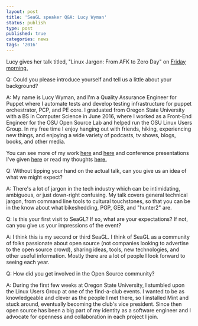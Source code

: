 ```yaml
---
layout: post
title: 'SeaGL speaker Q&A: Lucy Wyman'
status: publish
type: post
published: true
categories: news
tags: '2016'
---
```


Lucy gives her talk titled, "Linux Jargon: From AFK to Zero Day" on [Friday morning.](https://osem.seagl.org/conference/seagl2016/program/proposal/126)

Q: Could you please introduce yourself and tell us a little about your background?

A:  My name is Lucy Wyman, and I'm a Quality Assurance Engineer for Puppet where I automate tests and develop testing infrastructure for puppet orchestrator, PCP, and PE core.  I graduated from Oregon State University with a BS in Computer Science in June 2016, where I worked as a Front-End Engineer for the OSU Open Source Lab and helped run the OSU Linux Users Group.  In my free time I enjoy hanging out with friends, hiking, experiencing new things, and enjoying a wide variety of podcasts, tv shows, blogs, books, and other media.

You can see more of my work [here](http://lucywyman.me) and [here](http://github.com/lucywyman) and conference presentations I've given [here](http://slides.lucywyman.me) or read my thoughts [here.](http://blog.lucywyman.me)
 
Q: Without tipping your hand on the actual talk, can you give us an idea of what we might expect?

A: There's a lot of jargon in the tech industry which can be intimidating, ambiguous, or just down-right confusing. My talk covers general technical jargon, from command line tools to cultural touchstones, so that you can be in the know about what bikeshedding, PGP, GEB, and "hunter2" are. 
 
Q: Is this your first visit to SeaGL? If so, what are your expectations?  If not, can you give us your impressions of the event?

A: I think this is my second or third SeaGL.  I think of SeaGL as a community of folks passionate about open source (not companies looking to advertise to the open source crowd), sharing ideas, tools, new technologies, and other useful information.  Mostly there are a lot of people I look forward to seeing each year.

Q: How did you get involved in the Open Source community?

A: During the first few weeks at Oregon State University, I stumbled upon the Linux Users Group at one of the find-a-club events. I wanted to be as knowledgeable and clever as the people I met there, so I installed Mint and stuck around, eventually becoming the club's vice president. Since then open source has been a big part of my identity as a software engineer and I advocate for openness and collaboration in each project I join.


